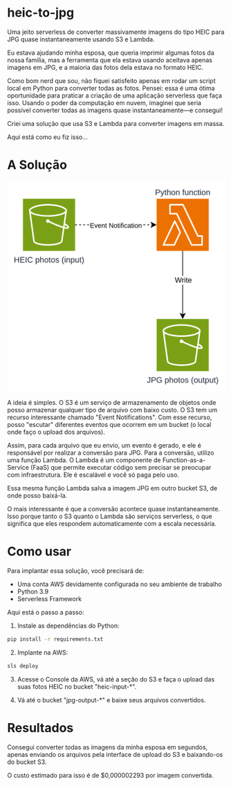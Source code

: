# heic-to-jpg

Uma jeito serverless de converter massivamente imagens do tipo HEIC para JPG quase instantaneamente usando S3 e Lambda.

Eu estava ajudando minha esposa, que queria imprimir algumas fotos da nossa família, mas a ferramenta que ela estava usando aceitava apenas imagens em JPG, e a maioria das fotos dela estava no formato HEIC.

Como bom nerd que sou, não fiquei satisfeito apenas em rodar um script local em Python para converter todas as fotos. Pensei: essa é uma ótima oportunidade para praticar a criação de uma aplicação serverless que faça isso. Usando o poder da computação em nuvem, imaginei que seria possível converter todas as imagens quase instantaneamente—e consegui!

Criei uma solução que usa S3 e Lambda para converter imagens em massa.

Aqui está como eu fiz isso...

# A Solução

![Arquitetura usando serviços AWS para converter em massa imagens HEIC para JPG](assets/architecture.png)

A ideia é simples. O S3 é um serviço de armazenamento de objetos onde posso armazenar qualquer tipo de arquivo com baixo custo. O S3 tem um recurso interessante chamado "Event Notifications". Com esse recurso, posso "escutar" diferentes eventos que ocorrem em um bucket (o local onde faço o upload dos arquivos).

Assim, para cada arquivo que eu envio, um evento é gerado, e ele é responsável por realizar a conversão para JPG. Para a conversão, utilizo uma função Lambda. O Lambda é um componente de Function-as-a-Service (FaaS) que permite executar código sem precisar se preocupar com infraestrutura. Ele é escalável e você só paga pelo uso.

Essa mesma função Lambda salva a imagem JPG em outro bucket S3, de onde posso baixá-la.

O mais interessante é que a conversão acontece quase instantaneamente. Isso porque tanto o S3 quanto o Lambda são serviços serverless, o que significa que eles respondem automaticamente com a escala necessária.

# Como usar

Para implantar essa solução, você precisará de:
* Uma conta AWS devidamente configurada no seu ambiente de trabalho
* Python 3.9
* Serverless Framework

Aqui está o passo a passo:

1. Instale as dependências do Python:
```bash
pip install -r requirements.txt
```

2. Implante na AWS:
```bash
sls deploy
```

3. Acesse o Console da AWS, vá até a seção do S3 e faça o upload das suas fotos HEIC no bucket "heic-input-*".

4. Vá até o bucket "jpg-output-*" e baixe seus arquivos convertidos.

# Resultados

Consegui converter todas as imagens da minha esposa em segundos, apenas enviando os arquivos pela interface de upload do S3 e baixando-os do bucket S3.

O custo estimado para isso é de $0,000002293 por imagem convertida.